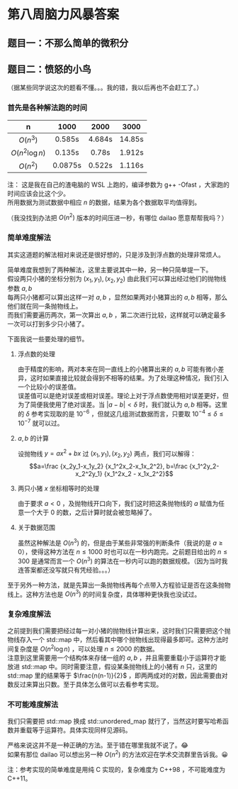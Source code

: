 # 第八周脑力风暴答案

## 题目一：不那么简单的微积分

## 题目二：愤怒的小鸟

（据某些同学说这次的题看不懂。。。我的错，我以后再也不会赶工了。）

### 首先是各种解法跑的时间

|       n        |  1000   |  2000  |  3000  |
| :------------: | :-----: | :----: | :----: |
|    $O(n^3)$    | 0.585s  | 4.684s | 14.85s |
| $O(n^2\log n)$ | 0.135s  | 0.78s  | 1.912s |
|    $O(n^2)$    | 0.0875s | 0.522s | 1.116s |

注：
这是我在自己的渣电脑的 WSL 上跑的，编译参数为 g++ -Ofast ，大家跑的时间应该会比这个少。  
所用数据为测试数据中相应 $n$ 的数据，结果为各个数据取平均值得到。

（我没找到办法把 $O(n^2)$ 版本的时间压进一秒，有哪位 dailao 愿意帮帮我吗？）

### 简单难度解法

其实这道题的解法相对来说还是很好想的，只是涉及到浮点数的处理非常烦人。

简单难度我想到了两种解法，这里主要说其中一种，另一种只简单提一下。  
假设两只小猪的坐标分别为 $(x_1, y_1), (x_2, y_2)$ 由此我们可以算出经过他们的抛物线参数 $a, b$  
每两只小猪都可以算出这样一对 $a, b$ ，显然如果两对小猪算出的 $a, b$ 相等，那么他们就在同一条抛物线上。  
而我们需要遍历两次，第一次算出 $a, b$ ，第二次进行比较，这样就可以确定最多一次可以打到多少只小猪了。

下面我说一些要处理的细节。  

1. 浮点数的处理

    由于精度的影响，两对本来在同一直线上的小猪算出来的 $a, b$ 可能有微小差异，这时如果直接比较就会得到不相等的结果。为了处理这种情况，我们引入一个比较小的误差值。  
    误差值可以是绝对误差或相对误差。理论上对于浮点数使用相对误差更好，但为了简便我使用了绝对误差。当 $|a-b|<\delta$ 时，我们就认为 $a, b$ 相等。这里的 $\delta$ 参考实现取的是 $10^{-6}$ ，但就这几组测试数据而言，只要取 $10^{-4}\le\delta\le10^{-7}$ 就可以过。

2. $a, b$ 的计算

    设抛物线 $y=ax^2+bx$ 过 $(x_1, y_1), (x_2, y_2)$ 两点，我们可以解得：
    $$a=\frac {x_2y_1-x_1y_2} {x_1^2x_2-x_1x_2^2}, b=\frac {x_1^2y_2-x_2^2y_1} {x_1^2x_2 - x_1x_2^2}$$

3. 两只小猪 $x$ 坐标相等时的处理

    由于要求 $a<0$ ，及抛物线开口向下，我们这时把这条抛物线的 $a$ 赋值为任意一个大于 $0$ 的数，之后计算时就会被忽略掉了。

4. 关于数据范围

    虽然这种解法是 $O(n^3)$ 的，但是由于某些非常强的判断条件（我说的是 $a\ge0$），使得这种方法在 $n\le1000$ 时也可以在一秒内跑完。之前题目给出的 $n\le300$ 是通常而言一个 $O(n^3)$ 的算法在一秒内可以跑的数据规模。（因为当时我连答案都还没写就只有凭经验。。。）

至于另外一种方法，就是先算出一条抛物线再每个点带入方程验证是否在这条抛物线上。这种方法也是 $O(n^3)$ 的时间复杂度，具体哪种更快我也没试过。

### 复杂难度解法

之前提到我们需要把经过每一对小猪的抛物线计算出来，这时我们只需要把这个抛物线存入一个 std::map 中，然后看其中哪个抛物线出现得最多即可。这种方法时间复杂度是 $O(n^2\log n)$ ，可以处理 $n\le 2000$ 的数据。  
注意到这里需要用一个结构体来存储一组的 $a, b$ ，并且需要重载小于运算符才能放进 std::map 中。同时需要注意，假设某条抛物线上的小猪有 $n$ 只，这里的 std::map 里的结果等于 $\frac{n(n-1)}{2}$ ，即两两成对的对数，因此需要由对数反过来算出只数。至于具体怎么做可以去看参考实现。

### 不可能难度解法

我们只需要把 std::map 换成 std::unordered_map 就行了，当然这时要写哈希函数并重载等于运算符。具体实现同样见源码。

严格来说这并不是一种正确的方法。至于错在哪里我就不说了。😂  
如果有那位 dailao 可以想出另一种 $O(n^2)$ 的方法欢迎在学术交流群里告诉我。😀

注：参考实现的简单难度是用纯 C 实现的，复杂难度为 C++98 ，不可能难度为 C++11。
